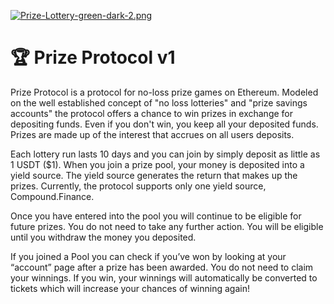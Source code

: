 [![Prize-Lottery-green-dark-2.png](https://i.postimg.cc/rFMHnnPW/Prize-Lottery-green-dark-2.png)](https://postimg.cc/jC3vCXKd)
# 🏆 Prize Protocol v1
 Prize Protocol is a protocol for no-loss prize games on Ethereum. Modeled on the well established concept of "no loss lotteries" and "prize savings accounts" the protocol offers a chance to win prizes in exchange for depositing funds. Even if you don't win, you keep all your deposited funds. Prizes are made up of the interest that accrues on all users deposits.
 
Each lottery run lasts 10 days and you can join by simply deposit as little as 1 USDT ($1).
When you join a prize pool, your money is deposited into a yield source. The yield source generates the return that makes up the prizes. Currently, the protocol supports only one yield source, Compound.Finance.

Once you have entered into the pool you will continue to be eligible for future prizes. You do not need to take any further action. You will be eligible until you withdraw the money you deposited.

If you joined a Pool you can check if you’ve won by looking at your “account” page after a prize has been awarded. You do not need to claim your winnings. If you win, your winnings will automatically be converted to tickets which will increase your chances of winning again!

